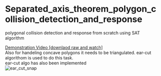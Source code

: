 # Separated_axis_theorem_polygon_collision_detection_and_response
 polygonal collision detection and response from scratch using SAT algorithm

[Demonstration Video [downlaod raw and watch]](https://github.com/rupak10987/Separated_axis_theorem_polygon_collision_detection_and_response/blob/ce767ccba65f0585f90bd50eb57d4b785d2aec3a/src/SAT_VID.mp4)
</br>
Also for handeling concave polygons it needs to be triangulated. ear-cut algorithom is used to do this task.</br>
ear-cut algo has also been implemented</br>
![ear_cut_snap](https://github.com/rupak10987/Separated_axis_theorem_polygon_collision_detection_and_response/blob/f9f5b11550c3572f85b7cf4c3db6515081aa4ade/Con_cave_polygons_ear_cut/ear_cut_snap.PNG)
